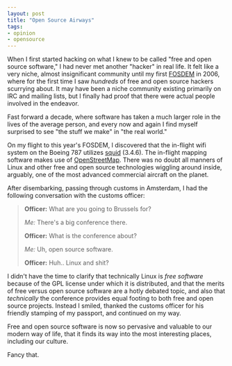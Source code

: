 ```yaml
---
layout: post
title: "Open Source Airways"
tags:
- opinion
- opensource
---
```


When I first started hacking on what I knew to be called "free and open source
software," I had never met another "hacker" in real life. It felt like a very
niche, almost insignificant community until my first
[FOSDEM](https://fosdem.org) in 2006, where for the first time I saw *hundreds*
of free and open source hackers scurrying about. It may have been a niche
community existing primarily on IRC and mailing lists, but I finally had proof
that there were actual people involved in the endeavor.

Fast forward a decade, where software has taken a much larger role in the lives of
the average person, and every now and again I find myself surprised to see "the
stuff we make" in "the real world."

On my flight to this year's FOSDEM, I discovered that the in-flight wifi system
on the Boeing 787 utilizes [squid](http://www.squid-cache.org/) (3.4.6). The
in-flight mapping software makes use of
[OpenStreetMap](http://www.openstreetmap.org/). There was no doubt all manners
of Linux and other free and open source technologies wiggling around inside,
arguably, one of the most advanced commercial aircraft on the planet.

After disembarking, passing through customs in Amsterdam, I had the following
conversation with the customs officer:

> **Officer:** What are you going to Brussels for?
>
> *Me:* There's a big conference there.
>
> **Officer:** What is the conference about?
>
> *Me:* Uh, open source software.
>
> **Officer:** Huh.. Linux and shit?

I didn't have the time to clarify that technically Linux is *free software*
because of the GPL license under which it is distributed, and that the merits
of free versus open source software are a hotly debated topic, and also that
_technically_ the conference provides equal footing to both free and open
source projects. Instead I smiled, thanked the customs officer for his friendly
stamping of my passport, and continued on my way.

Free and open source software is now so pervasive and valuable to our modern
way of life, that it finds its way into the most interesting places, including
our culture.


Fancy that.
